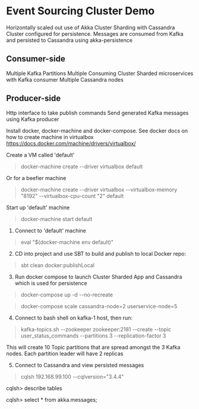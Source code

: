 Event Sourcing Cluster Demo
============================================
Horizontally scaled out use of Akka Cluster Sharding with Cassandra Cluster configured for persistence. Messages are consumed from Kafka and persisted to Cassandra using akka-persistence

Consumer-side
-------------
Multiple Kafka Partitions
Multiple Consuming Cluster Sharded microservices with Kafka consumer
Multiple Cassandra nodes

Producer-side
-------------
Http interface to take publish commands
Send generated Kafka messages using Kafka producer


Install docker, docker-machine and docker-compose. See docker docs on how to create machine in virtualbox
https://docs.docker.com/machine/drivers/virtualbox/

Create a VM called 'default'

> docker-machine create --driver virtualbox default

Or for a beefier machine

> docker-machine create --driver virtualbox --virtualbox-memory "8192" --virtualbox-cpu-count "2" default

Start up 'default' machine

> docker-machine start default

1) Connect to 'default' machine

> eval "$(docker-machine env default)"

2) CD into project and use SBT to build and publish to local Docker repo:

> sbt clean docker:publishLocal

3) Run docker compose to launch Cluster Sharded App and Cassandra which is used for persistence

> docker-compose up -d --no-recreate

> docker-compose scale cassandra-node=2 userservice-node=5

4) Connect to bash shell on kafka-1 host, then run:

> kafka-topics.sh --zookeeper zookeeper:2181 --create --topic user_status_commands --partitions 3 --replication-factor 3

This will create 10 Topic partitions that are spread amongst the 3 Kafka nodes. Each partition leader will have 2 replicas

5) Connect to Cassandra and view persisted messages

>  cqlsh 192.168.99.100 --cqlversion="3.4.4"

cqlsh> describe tables

cqlsh> select * from akka.messages;